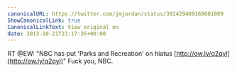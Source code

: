 ```yaml
---
canonicalURL: https://twitter.com/jmjordan/status/392429489168601089
ShowCanonicalLink: true
CanonicalLinkText: View original on
date: 2013-10-21T23:17:35+00:00
---
```

RT @EW: "NBC has put 'Parks and Recreation' on hiatus [http://ow.ly/q2qyl](http://ow.ly/q2qyl)" Fuck you, NBC.